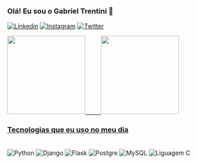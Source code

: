 ### Olá! Eu sou o Gabriel Trentini 🤙

[![Linkedin](https://img.shields.io/badge/LinkedIn-0077B5?style=for-the-badge&logo=linkedin&logoColor=white)](https://www.linkedin.com/in/gabriel-trentini-40494712a/)
[![Instagram](https://img.shields.io/badge/Instagram-E4405F?style=for-the-badge&logo=instagram&logoColor=white)](https://www.instagram.com/gabriel_tren/)
[![Twitter](https://img.shields.io/badge/Twitter-1DA1F2?style=for-the-badge&logo=twitter&logoColor=white)](https://twitter.com/GabrielTren1998)

<div>
  <a href="https://github.com/rafaballerini">
  <img height="180em" src="https://github-readme-stats.vercel.app/api?username=gabrieltren&show_icons=true&theme=dracula&include_all_commits=true&count_private=true"/>
  &emsp;&emsp;
  <img height="180em" src="https://github-readme-stats.vercel.app/api/top-langs/?username=gabrieltren&layout=compact&langs_count=7&theme=dracula"/>
</div>
  
### Tecnologias que eu uso no meu dia

<div style="display: inline-block">
</br>
<img align="center" alt="Python" src="https://img.shields.io/badge/Python-3776AB?style=for-the-badge&logo=python&logoColor=white">
<img align="center" alt="Django" src="https://img.shields.io/badge/Django-092E20?style=for-the-badge&logo=django&logoColor=white"> 
<img align="center" alt="Flask" src="https://img.shields.io/badge/Flask-000000?style=for-the-badge&logo=flask&logoColor=white">
<img align="center" alt="Postgre" src="https://img.shields.io/badge/PostgreSQL-316192?style=for-the-badge&logo=postgresql&logoColor=white">
<img align="center" alt="MySQL" src="https://img.shields.io/badge/MySQL-00000F?style=for-the-badge&logo=mysql&logoColor=white">
<img align="center" alt="Liguagem C" src="https://img.shields.io/badge/C-00599C?style=for-the-badge&logo=c&logoColor=white">
</div>
</br>
</br>

